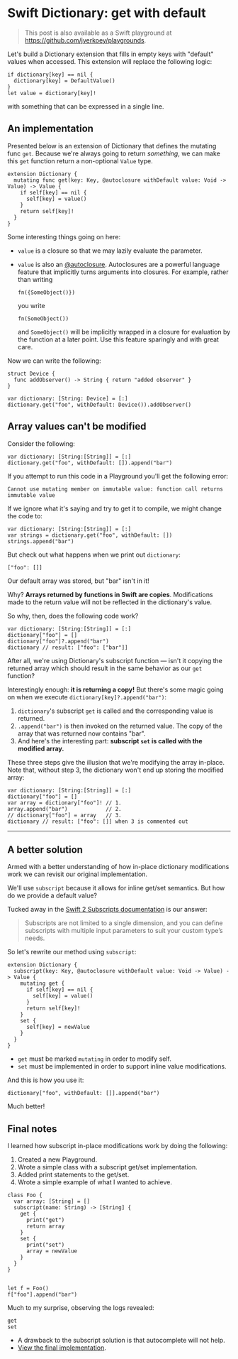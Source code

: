 # Swift Dictionary: get with default

> This post is also available as a Swift playground at https://github.com/jverkoey/playgrounds.

Let's build a Dictionary extension that fills in empty keys with "default" values when accessed. This extension will replace the following logic:

```language-swift
if dictionary[key] == nil {
  dictionary[key] = DefaultValue()
}
let value = dictionary[key]!
```

with something that can be expressed in a single line.

## An implementation

Presented below is an extension of Dictionary that defines the mutating func `get`. Because we're always going to return *something*, we can make this `get` function return a non-optional `Value` type.

```language-swift
extension Dictionary {
  mutating func get(key: Key, @autoclosure withDefault value: Void -> Value) -> Value {
    if self[key] == nil {
      self[key] = value()
    }
    return self[key]!
  }
}
```

Some interesting things going on here:

- `value` is a closure so that we may lazily evaluate the parameter.
- `value` is also an [@autoclosure]. Autoclosures are a powerful language feature that implicitly turns arguments into closures. For example, rather than writing 

  `fn({SomeObject()})`

  you write

  `fn(SomeObject())`

  and `SomeObject()` will be implicitly wrapped in a closure for evaluation by the function at a later point. Use this feature sparingly and with great care.

Now we can write the following:

```language-swift
struct Device {
  func addObserver() -> String { return "added observer" }
}

var dictionary: [String: Device] = [:]
dictionary.get("foo", withDefault: Device()).addObserver()
```

## Array values can't be modified

Consider the following:

```language-swift
var dictionary: [String:[String]] = [:]
dictionary.get("foo", withDefault: []).append("bar")
```

If you attempt to run this code in a Playground you'll get the following error:

    Cannot use mutating member on immutable value: function call returns immutable value

If we ignore what it's saying and try to get it to compile, we might change the code to:

```language-swift
var dictionary: [String:[String]] = [:]
var strings = dictionary.get("foo", withDefault: [])
strings.append("bar")
```

But check out what happens when we print out `dictionary`:

```language-swift
["foo": []]
```

Our default array was stored, but "bar" isn't in it!

Why? **Arrays returned by functions in Swift are copies**. Modifications made to the return value will not be reflected in the dictionary's value.

So why, then, does the following code work?

```language-swift
var dictionary: [String:[String]] = [:]
dictionary["foo"] = []
dictionary["foo"]?.append("bar")
dictionary // result: ["foo": ["bar"]]
```

After all, we're using Dictionary's subscript function &mdash; isn't it copying the returned array which should result in the same behavior as our `get` function?

Interestingly enough: **it is returning a copy!** But there's some magic going on when we execute `dictionary[key]?.append("bar")`:

1. `dictionary`'s subscript `get` is called and the corresponding value is returned.
2. `.append("bar")` is then invoked on the returned value. The copy of the array that was returned now contains "bar".
3. And here's the interesting part: **subscript `set` is called with the modified array.**

These three steps give the illusion that we're modifying the array in-place. Note that, without step 3, the dictionary won't end up storing the modified array:

```language-swift
var dictionary: [String:[String]] = [:]
dictionary["foo"] = []
var array = dictionary["foo"]! // 1.
array.append("bar")            // 2.
// dictionary["foo"] = array   // 3.
dictionary // result: ["foo": []] when 3 is commented out
```

---

## A better solution

Armed with a better understanding of how in-place dictionary modifications work we can revisit our original implementation.

We'll use `subscript` because it allows for inline get/set semantics. But how do we provide a default value?

Tucked away in the [Swift 2 Subscripts documentation](https://developer.apple.com/library/ios/documentation/Swift/Conceptual/Swift_Programming_Language/Subscripts.html#//apple_ref/doc/uid/TP40014097-CH16-ID308) is our answer:

> Subscripts are not limited to a single dimension, and you can define subscripts with multiple input parameters to suit your custom type’s needs.

So let's rewrite our method using `subscript`:

```language-swift
extension Dictionary {
  subscript(key: Key, @autoclosure withDefault value: Void -> Value) -> Value {
    mutating get {
      if self[key] == nil {
        self[key] = value()
      }
      return self[key]!
    }
    set {
      self[key] = newValue
    }
  }
}
```

- `get` must be marked `mutating` in order to modify self.
- `set` must be implemented in order to support inline value modifications.

And this is how you use it:

```language-swift
dictionary["foo", withDefault: []].append("bar")
```

Much better!

## Final notes

I learned how subscript in-place modifications work by doing the following:

1. Created a new Playground.
2. Wrote a simple class with a subscript get/set implementation.
3. Added print statements to the get/set.
4. Wrote a simple example of what I wanted to achieve.

```language-swift
class Foo {
  var array: [String] = []
  subscript(name: String) -> [String] {
    get {
      print("get")
      return array
    }
    set {
      print("set")
      array = newValue
    }
  }
}


let f = Foo()
f["foo"].append("bar")
```

Much to my surprise, observing the logs revealed:

```
get
set
```

- A drawback to the subscript solution is that autocomplete will not help.
- [View the final implementation](https://gist.github.com/jverkoey/0b993932ddc9bd69120d).

[Dictionary]: http://swiftdoc.org/v2.0/type/Dictionary/
[@autoclosure]: https://developer.apple.com/swift/blog/?id=4
